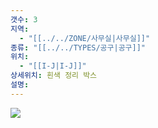 ```yaml
---
갯수: 3
지역:
  - "[[../../ZONE/사무실|사무실]]"
종류: "[[../../TYPES/공구|공구]]"
위치:
  - "[[I-J|I-J]]"
상세위치: 흰색 정리 박스
설명:
---
```




![](http://192.168.50.22/devices/240907_IMG_0039.jpg)

